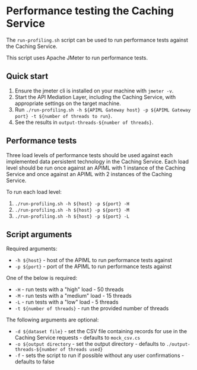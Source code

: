 # Performance testing the Caching Service

The `run-profiling.sh` script can be used to run performance tests against the Caching Service.

This script uses Apache JMeter to run performance tests.

## Quick start

1. Ensure the jmeter cli is installed on your machine with `jmeter -v`.
2. Start the API Mediation Layer, including the Caching Service, with appropriate settings on the target machine.
3. Run `./run-profiling.sh -h ${APIML Gateway host} -p ${APIML Gateway port} -t ${number of threads to run}`.
4. See the results in `output-threads-${number of threads}`.

## Performance tests

Three load levels of performance tests should be used against each implemented data persistent technology in the Caching Service.
Each load level should be run once against an APIML with 1 instance of the Caching Service and once against an APIML with 2 instances of the Caching Service.

To run each load level:
1. `./run-profiling.sh -h ${host} -p ${port} -H`
2. `./run-profiling.sh -h ${host} -p ${port} -M`
3. `./run-profiling.sh -h ${host} -p ${port} -L`

## Script arguments

Required arguments:
* `-h ${host}` - host of the APIML to run performance tests against
* `-p ${port}` - port of the APIML to run performance tests against

One of the below is required:
* `-H` - run tests with a "high" load - 50 threads
* `-M` - run tests with a "medium" load - 15 threads
* `-L` - run tests with a "low" load - 5 threads
* `-t ${number of threads}` - run the provided number of threads

The following arguments are optional:
* `-d ${dataset file}` - set the CSV file containing records for use in the Caching Service requests - defaults to `mock_csv.cs`
* `-o ${output directory` - set the output directory - defaults to `./output-threads-${number of threads used}`
* `-f` - sets the script to run if possible without any user confirmations - defaults to false 
